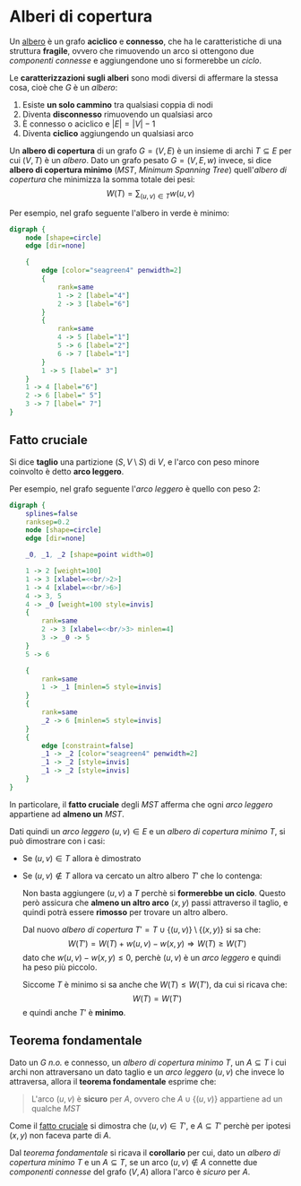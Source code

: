 # Alberi di copertura

Un [albero](../../../ct0371-2/02/README.md) è un grafo **aciclico** e **connesso**, che ha le caratteristiche di una struttura **fragile**, ovvero che rimuovendo un arco si ottengono due _componenti connesse_ e aggiungendone uno si formerebbe un _ciclo_.

Le **caratterizzazioni sugli alberi** sono modi diversi di affermare la stessa cosa, cioè che $G$ è un _albero_:
1. Esiste **un solo cammino** tra qualsiasi coppia di nodi
2. Diventa **disconnesso** rimuovendo un qualsiasi arco
3. È connesso o aciclico e $|E| = |V| - 1$
4. Diventa **ciclico** aggiungendo un qualsiasi arco

Un **albero di copertura** di un grafo $G = (V, E)$ è un insieme di archi $T \subseteq E$ per cui $(V, T)$ è un _albero_.
Dato un grafo pesato $G = (V, E, w)$ invece, si dice **albero di copertura minimo** (_MST_, _Minimum Spanning Tree_) quell'_albero di copertura_ che minimizza la somma totale dei pesi:
$$
W(T) = \sum_{(u, v) \in T} w(u, v)
$$

Per esempio, nel grafo seguente l'albero in verde è minimo:
```dot process
digraph {
	node [shape=circle]
	edge [dir=none]

	{
		edge [color="seagreen4" penwidth=2]
		{
			rank=same
			1 -> 2 [label="4"]
			2 -> 3 [label="6"]
		}
		{
			rank=same
			4 -> 5 [label="1"]
			5 -> 6 [label="2"]
			6 -> 7 [label="1"]
		}
		1 -> 5 [label=" 3"]
	}
	1 -> 4 [label="6"]
	2 -> 6 [label=" 5"]
	3 -> 7 [label=" 7"]
}
```

## Fatto cruciale

Si dice **taglio** una partizione $(S, V \setminus S)$ di $V$, e l'arco con peso minore coinvolto è detto **arco leggero**.

Per esempio, nel grafo seguente l'_arco leggero_ è quello con peso $2$:
```dot process
digraph {
	splines=false
	ranksep=0.2
	node [shape=circle]
	edge [dir=none]

	_0, _1, _2 [shape=point width=0]

	1 -> 2 [weight=100]
	1 -> 3 [xlabel=<<br/>2>]
	1 -> 4 [xlabel=<<br/>6>]
	4 -> 3, 5
	4 -> _0 [weight=100 style=invis]
	{
		rank=same
		2 -> 3 [xlabel=<<br/>3> minlen=4]
		3 -> _0 -> 5
	}
	5 -> 6

	{
		rank=same
		1 -> _1 [minlen=5 style=invis]
	}
	{
		rank=same
		_2 -> 6 [minlen=5 style=invis]
	}
	{
		edge [constraint=false]
		_1 -> _2 [color="seagreen4" penwidth=2]
		_1 -> _2 [style=invis]
		_1 -> _2 [style=invis]
	}
}
```

In particolare, il **fatto cruciale** degli _MST_ afferma che ogni _arco leggero_ appartiene ad **almeno un** _MST_.

Dati quindi un _arco leggero_ $(u, v) \in E$ e un _albero di copertura minimo_ $T$, si può dimostrare con i casi:
- Se $(u, v) \in T$ allora è dimostrato
- Se $(u, v) \not\in T$ allora va cercato un altro albero $T'$ che lo contenga:

	Non basta aggiungere $(u, v)$ a $T$ perchè si **formerebbe un ciclo**.
	Questo però assicura che **almeno un altro arco** $(x, y)$ passi attraverso il taglio, e quindi potrà essere **rimosso** per trovare un altro albero.

	Dal nuovo _albero di copertura_ $T' = T \cup \{(u, v)\} \setminus \{(x, y)\}$ si sa che:
	$$
	W(T') = W(T) + w(u, v) - w(x, y) \Rightarrow W(T) \geq W(T')
	$$
	dato che $w(u, v) - w(x, y) \leq 0$, perchè $(u, v)$ è un _arco leggero_ e quindi ha peso più piccolo.

	Siccome $T$ è minimo si sa anche che $W(T) \leq W(T')$, da cui si ricava che:
	$$
	W(T) = W(T')
	$$
	e quindi anche $T'$ è **minimo**.

## Teorema fondamentale

Dato un $G$ _n.o._ e connesso, un _albero di copertura minimo_ $T$, un $A \subseteq T$ i cui archi non attraversano un dato taglio e un _arco leggero_ $(u, v)$ che invece lo attraversa, allora il **teorema fondamentale** esprime che:
> L'arco $(u, v)$ è **sicuro** per $A$, ovvero che $A \cup \{(u, v)\}$ appartiene ad un qualche _MST_

Come il [fatto cruciale](#fatto-cruciale) si dimostra che $(u, v) \in T'$, e $A \subseteq T'$ perchè per ipotesi $(x, y)$ non faceva parte di $A$.

Dal _teorema fondamentale_ si ricava il **corollario** per cui, dato un _albero di copertura minimo_ $T$ e un $A \subseteq T$, se un arco $(u, v) \not\in A$ connette due _componenti connesse_ del grafo $(V, A)$ allora l'arco è _sicuro_ per $A$.
